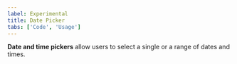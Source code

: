 ```yaml
---
label: Experimental
title: Date Picker
tabs: ['Code', 'Usage']
---
```


<page-intro>**Date and time pickers** allow users to select a single or a range of dates and times.</page-intro>

<component 
    name="Experimental Simple Date Picker"
    component="date-picker" 
    variation="date-picker"
    experimental="true"
    >
</component>
<component 
    name="Experimental Single Date Picker"
    component="date-picker" 
    variation="date-picker--single"
    experimental="true"
    >
</component>
<component 
    name="Experimental Range Date Picker"
    component="date-picker" 
    variation="date-picker--range"
    experimental="true"
    >
</component>
<!--<component 
    name="Time Picker"
    component="time-picker" 
    variation="time-picker"
    experimental="true"
    >
</component>-->
<component-docs component="date-picker"></component-docs>
